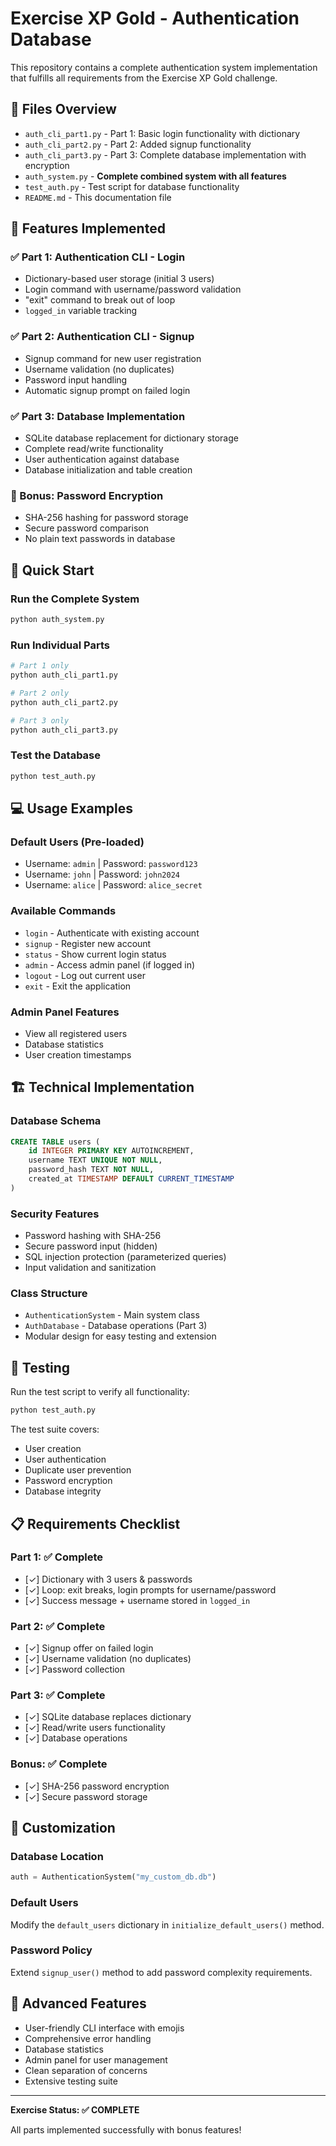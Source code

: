 # Exercise XP Gold - Authentication Database

This repository contains a complete authentication system implementation that fulfills all requirements from the Exercise XP Gold challenge.

## 📁 Files Overview

- `auth_cli_part1.py` - Part 1: Basic login functionality with dictionary
- `auth_cli_part2.py` - Part 2: Added signup functionality  
- `auth_cli_part3.py` - Part 3: Complete database implementation with encryption
- `auth_system.py` - **Complete combined system with all features**
- `test_auth.py` - Test script for database functionality
- `README.md` - This documentation file

## 🚀 Features Implemented

### ✅ Part 1: Authentication CLI - Login
- Dictionary-based user storage (initial 3 users)
- Login command with username/password validation
- "exit" command to break out of loop
- `logged_in` variable tracking

### ✅ Part 2: Authentication CLI - Signup  
- Signup command for new user registration
- Username validation (no duplicates)
- Password input handling
- Automatic signup prompt on failed login

### ✅ Part 3: Database Implementation
- SQLite database replacement for dictionary storage
- Complete read/write functionality
- User authentication against database
- Database initialization and table creation

### 🎁 Bonus: Password Encryption
- SHA-256 hashing for password storage
- Secure password comparison
- No plain text passwords in database

## 🎯 Quick Start

### Run the Complete System
```bash
python auth_system.py
```

### Run Individual Parts
```bash
# Part 1 only
python auth_cli_part1.py

# Part 2 only  
python auth_cli_part2.py

# Part 3 only
python auth_cli_part3.py
```

### Test the Database
```bash
python test_auth.py
```

## 💻 Usage Examples

### Default Users (Pre-loaded)
- Username: `admin` | Password: `password123`
- Username: `john` | Password: `john2024`  
- Username: `alice` | Password: `alice_secret`

### Available Commands
- `login` - Authenticate with existing account
- `signup` - Register new account
- `status` - Show current login status
- `admin` - Access admin panel (if logged in)
- `logout` - Log out current user
- `exit` - Exit the application

### Admin Panel Features
- View all registered users
- Database statistics
- User creation timestamps

## 🏗️ Technical Implementation

### Database Schema
```sql
CREATE TABLE users (
    id INTEGER PRIMARY KEY AUTOINCREMENT,
    username TEXT UNIQUE NOT NULL,
    password_hash TEXT NOT NULL,
    created_at TIMESTAMP DEFAULT CURRENT_TIMESTAMP
)
```

### Security Features
- Password hashing with SHA-256
- Secure password input (hidden)
- SQL injection protection (parameterized queries)
- Input validation and sanitization

### Class Structure
- `AuthenticationSystem` - Main system class
- `AuthDatabase` - Database operations (Part 3)
- Modular design for easy testing and extension

## 🧪 Testing

Run the test script to verify all functionality:
```bash
python test_auth.py
```

The test suite covers:
- User creation
- User authentication  
- Duplicate user prevention
- Password encryption
- Database integrity

## 📋 Requirements Checklist

### Part 1: ✅ Complete
- [✓] Dictionary with 3 users & passwords
- [✓] Loop: exit breaks, login prompts for username/password
- [✓] Success message + username stored in `logged_in`

### Part 2: ✅ Complete  
- [✓] Signup offer on failed login
- [✓] Username validation (no duplicates)
- [✓] Password collection

### Part 3: ✅ Complete
- [✓] SQLite database replaces dictionary
- [✓] Read/write users functionality
- [✓] Database operations

### Bonus: ✅ Complete
- [✓] SHA-256 password encryption
- [✓] Secure password storage

## 🔧 Customization

### Database Location
```python
auth = AuthenticationSystem("my_custom_db.db")
```

### Default Users
Modify the `default_users` dictionary in `initialize_default_users()` method.

### Password Policy
Extend `signup_user()` method to add password complexity requirements.

## 🌟 Advanced Features

- User-friendly CLI interface with emojis
- Comprehensive error handling
- Database statistics
- Admin panel for user management
- Clean separation of concerns
- Extensive testing suite

---

**Exercise Status: ✅ COMPLETE**

All parts implemented successfully with bonus features!
